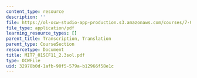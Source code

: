 ```yaml
---
content_type: resource
description: ''
file: https://ol-ocw-studio-app-production.s3.amazonaws.com/courses/7-01sc-fundamentals-of-biology-fall-2011/32978b0d1afb90f5579ab12966f58e1c_MIT7_01SCF11_2.3sol.pdf
file_type: application/pdf
learning_resource_types: []
parent_title: Transcription, Translation
parent_type: CourseSection
resourcetype: Document
title: MIT7_01SCF11_2.3sol.pdf
type: OCWFile
uid: 32978b0d-1afb-90f5-579a-b12966f58e1c
---
```

